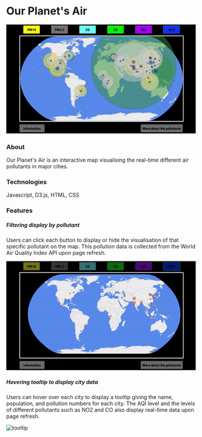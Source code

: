 # Our Planet's Air

![mainpage](https://github.com/danjamesyee/Air/blob/master/airgif.gif?raw=true)

### About

Our Planet's Air is an interactive map visualising the real-time different air pollutants in major cities.

### Technologies

Javascript, D3.js, HTML, CSS

### Features

##### Filtering display by pollutant

Users can click each button to display or hide the visualisation of that specific pollutant on the map. This pollution data is collected from the World Air Quality Index API upon page refresh. 

![filter](https://github.com/danjamesyee/Air/blob/master/filterbypoll.gif?raw=true)

##### Hovering tooltip to display city data

Users can hover over each city to display a tooltip giving the name, population, and pollution numbers for each city. The AQI level and the levels of different pollutants such as NO2 and CO also display real-time data upon page refresh. 

![tooltip](https://github.com/danjamesyee/Air/blob/master/tooltip.gif?raw=true)
